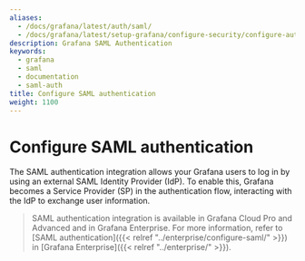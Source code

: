 ```yaml
---
aliases:
  - /docs/grafana/latest/auth/saml/
  - /docs/grafana/latest/setup-grafana/configure-security/configure-authentication/saml/
description: Grafana SAML Authentication
keywords:
  - grafana
  - saml
  - documentation
  - saml-auth
title: Configure SAML authentication
weight: 1100
---
```


# Configure SAML authentication

The SAML authentication integration allows your Grafana users to log in by using an external SAML Identity Provider (IdP). To enable this, Grafana becomes a Service Provider (SP) in the authentication flow, interacting with the IdP to exchange user information.

> SAML authentication integration is available in Grafana Cloud Pro and Advanced and in Grafana Enterprise. For more information, refer to [SAML authentication]({{< relref "../enterprise/configure-saml/" >}}) in [Grafana Enterprise]({{< relref "../enterprise/" >}}).
